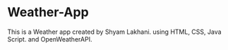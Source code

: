 # Weather-App
This is a Weather app created by Shyam Lakhani. using HTML, CSS, Java Script. and OpenWeatherAPI. 
